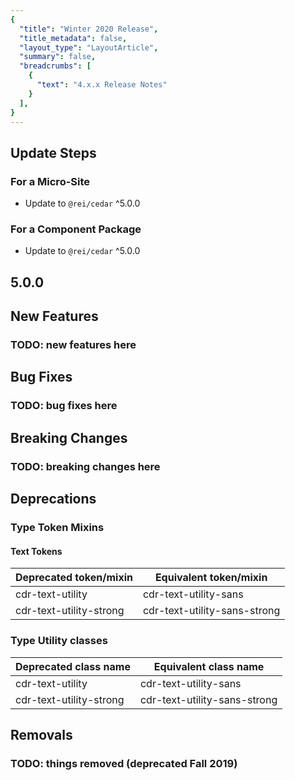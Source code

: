 ```yaml
---
{
  "title": "Winter 2020 Release",
  "title_metadata": false,
  "layout_type": "LayoutArticle",
  "summary": false,
  "breadcrumbs": [
    {
      "text": "4.x.x Release Notes"
    }
  ],
}
---
```


<cdr-doc-table-of-contents-shell parentSelector='h2' childSelector='h3'>


## Update Steps

### For a Micro-Site

- Update to `@rei/cedar` ^5.0.0

### For a Component Package

- Update to `@rei/cedar` ^5.0.0

## 5.0.0

## New Features

### TODO: new features here

## Bug Fixes

### TODO: bug fixes here

## Breaking Changes

### TODO: breaking changes here

## Deprecations

### Type Token Mixins
#### Text Tokens
| Deprecated token/mixin  | Equivalent token/mixin       |
|-------------------------|------------------------------|
| cdr-text-utility        | cdr-text-utility-sans        |
| cdr-text-utility-strong | cdr-text-utility-sans-strong |

### Type Utility classes
| Deprecated class name   | Equivalent class name        |
|-------------------------|------------------------------|
| cdr-text-utility        | cdr-text-utility-sans        |
| cdr-text-utility-strong | cdr-text-utility-sans-strong |

## Removals

### TODO: things removed (deprecated Fall 2019)

</cdr-doc-table-of-contents-shell>
